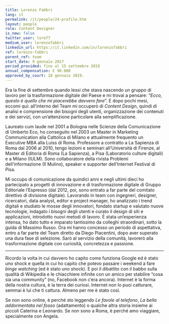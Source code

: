 ```yaml
---
title: Lorenzo Fabbri
lang: it
permalink: /it/people/24-profile.htm
layout: people
role: Content Designer
is_new: false
twitter_user: lore77
medium_user: lorenzofabbri
linkedin_url: https://it.linkedin.com/in/lorenzofabbri
ref: lorenzo-fabbri
parent_ref: team
start_date: 9 gennaio 2017
period_provided: fino al 15 settembre 2019
annual_compensation: € 90.000
approved_by_court: 18 gennaio 2019.
---
```

Era la fine di settembre quando lessi che stava nascendo un gruppo di lavoro per la trasformazione digitale del Paese e mi trovai a pensare: “*Ecco, questo è quello che mi piacerebbe davvero fare*”. E dopo pochi mesi, eccomi qui: all’interno del Team mi occuperò di *Content Design*, quindi di analisi e comprensione dei bisogni degli utenti, organizzazione dei contenuti e dei servizi, con un’attenzione particolare alla semplificazione.

Laureato cum laude nel 2001 a Bologna nelle Scienze della Comunicazione di Umberto Eco, ho conseguito nel 2003 un Master in Marketing Communication alla Cattolica di Milano e attualmente frequento un Executive MBA alla Luiss di Roma. Professore a contratto a La Sapienza di Roma dal 2006 al 2010, tengo lezioni e seminari all’Università di Firenze, al Master di Editoria di Roma (La Sapienza), a Pisa (Laboratorio culture digitali) e a Milano (IULM). Sono collaboratore della rivista Problemi dell’informazione (Il Mulino), speaker e supporter dell’Internet Festival di Pisa.

Mi occupo di comunicazione da quindici anni e negli ultimi dieci ho partecipato a progetti di innovazione e di trasformazione digitale di Gruppo Editoriale l’Espresso (dal 2012, poi, sono entrato a far parte del comitato direttivo di divisione digitale). Lavorando in team con ingegneri, designer, ricercatori, data analyst, editor e project manager, ho analizzato i trend digitali e studiato le mosse degli innovatori, fondato startup e valutato nuove tecnologie, indagato i bisogni degli utenti e curato il design di siti e applicazioni, introdotto nuovi metodi di lavoro. È stata un’esperienza intensa, ho dato tutto e imparato tantissimo da colleghi straordinari, sotto la guida di Massimo Russo. Ora mi hanno concesso un periodo di aspettativa, entro a far parte del Team diretto da Diego Piacentini, dopo aver superato una dura fase di selezione. Sarò al servizio della comunità, lavorerò alla trasformazione digitale con curiosità, concretezza e passione.

***

Ricordo la volta in cui davvero ho capito come funziona Google ed è stato uno shock e quella in cui ho capito che potevo passare i weekend a fare *binge watching* (ed è stato uno shock). E poi il dibattito con il babbo sulla qualità di Wikipedia e le chiacchiere infinite con un amico per stabilire “cosa sia una community” (no, Facebook non c’era ancora). Internet è la forma della nostra cultura, è la terra dei curiosi. Internet non lo puoi catturare, semmai è lui che ti cattura. Almeno per me è stato così.

Se non sono online, è perché sto leggendo *Le favole al telefono*, *La bella addormentata nel fosso* (adattamento) o qualche altra storia insieme ai piccoli Caterina e Leonardo. Se non sono a Roma, è perché amo viaggiare, specialmente con Angela.

